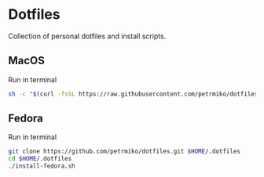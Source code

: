 # Dotfiles

Collection of personal dotfiles and install scripts.

## MacOS
Run in terminal
```bash
sh -c "$(curl -fsSL https://raw.githubusercontent.com/petrmiko/dotfiles/main/install-mac.sh)"
```

## Fedora
Run in terminal
```bash
git clone https://github.com/petrmiko/dotfiles.git $HOME/.dotfiles
cd $HOME/.dotfiles
./install-fedora.sh
```